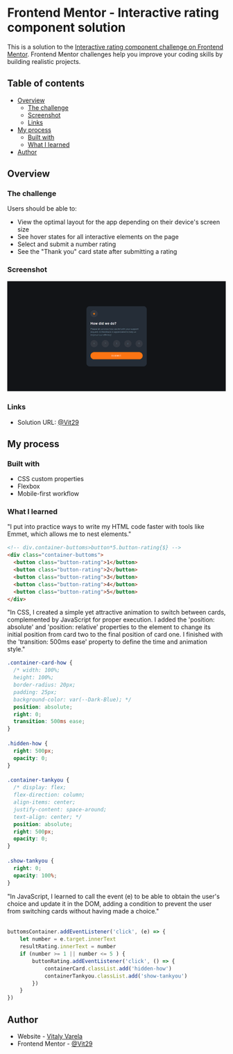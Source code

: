 # Frontend Mentor - Interactive rating component solution

This is a solution to the [Interactive rating component challenge on Frontend Mentor](https://www.frontendmentor.io/challenges/interactive-rating-component-koxpeBUmI). Frontend Mentor challenges help you improve your coding skills by building realistic projects. 

## Table of contents

- [Overview](#overview)
  - [The challenge](#the-challenge)
  - [Screenshot](#screenshot)
  - [Links](#links)
- [My process](#my-process)
  - [Built with](#built-with)
  - [What I learned](#what-i-learned)
- [Author](#Author)

## Overview

### The challenge

Users should be able to:

- View the optimal layout for the app depending on their device's screen size
- See hover states for all interactive elements on the page
- Select and submit a number rating
- See the "Thank you" card state after submitting a rating

### Screenshot

![](./images/rating.png)


### Links

- Solution URL: [@Vit29](https://www.frontendmentor.io/solutions/interactive-rating-component-with-an-animation-to-switch-between-cards-AlhVoL73Jo)


## My process

### Built with

- CSS custom properties
- Flexbox
- Mobile-first workflow


### What I learned

"I put into practice ways to write my HTML code faster with tools like Emmet, which allows me to nest elements."

```html
<!-- div.container-buttoms>button*5.button-rating{$} -->
<div class="container-buttoms">
  <button class="button-rating">1</button>
  <button class="button-rating">2</button>
  <button class="button-rating">3</button>
  <button class="button-rating">4</button>
  <button class="button-rating">5</button>
</div>
  ```

"In CSS, I created a simple yet attractive animation to switch between cards, complemented by JavaScript for proper execution. I added the 'position: absolute' and 'position: relative' properties to the element to change its initial position from card two to the final position of card one. I finished with the 'transition: 500ms ease' property to define the time and animation style."

```css
.container-card-how {
  /* width: 100%;
  height: 100%;
  border-radius: 20px;
  padding: 25px;
  background-color: var(--Dark-Blue); */
  position: absolute;
  right: 0;
  transition: 500ms ease;
}

.hidden-how {
  right: 500px;
  opacity: 0;
}

.container-tankyou {
  /* display: flex;
  flex-direction: column;
  align-items: center;
  justify-content: space-around;
  text-align: center; */
  position: absolute;
  right: 500px;
  opacity: 0;
}

.show-tankyou {
  right: 0;
  opacity: 100%;
}
```

"In JavaScript, I learned to call the event (e) to be able to obtain the user's choice and update it in the DOM, adding a condition to prevent the user from switching cards without having made a choice."

```js

buttomsContainer.addEventListener('click', (e) => {
    let number = e.target.innerText
    resultRating.innerText = number
    if (number >= 1 || number <= 5 ) {
        buttonRating.addEventListener('click', () => {
            containerCard.classList.add('hidden-how')
            containerTankyou.classList.add('show-tankyou')
        })
    }
})
```

## Author

- Website - [Vitaly Varela](https://vit29.github.io/portafolio/)
- Frontend Mentor - [@Vit29](https://www.frontendmentor.io/profile/Vit29)

